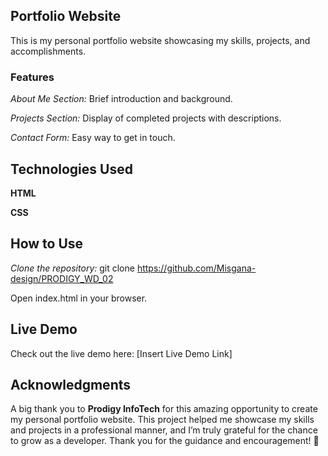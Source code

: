 ## Portfolio Website
This is my personal portfolio website showcasing my skills, projects, and accomplishments.

### Features
*About Me Section:* Brief introduction and background.

*Projects Section:* Display of completed projects with descriptions.

*Contact Form:* Easy way to get in touch.

## Technologies Used
**HTML**

**CSS**


## How to Use
*Clone the repository:* git clone https://github.com/Misgana-design/PRODIGY_WD_02

Open index.html in your browser.

## Live Demo
Check out the live demo here: [Insert Live Demo Link]

## Acknowledgments

A big thank you to **Prodigy InfoTech** for this amazing opportunity to create my personal portfolio website. This project helped me showcase my skills and projects in a professional manner, and I’m truly grateful for the chance to grow as a developer. Thank you for the guidance and encouragement! 🌟
